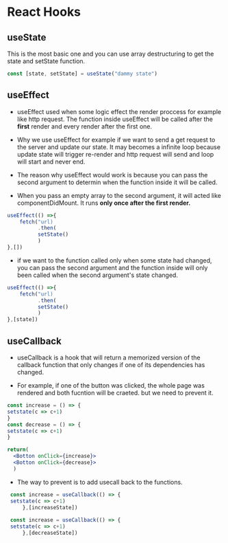 # React Hooks

  ## useState
  This is the most basic one and you can use array destructuring to get the state and setState function.
  ```javascript
  const [state, setState] = useState("dammy state")
  ```
  
  ## useEffect
 - useEffect used when some logic effect the render proccess for example like http request. The function inside useEffect will be called after the **first** render and every render after the first one.
  
 - Why we use useEffect for example if we want to send a get request to the server and update our state. It may becomes a infinite loop because update state will trigger re-render and http request will send and loop will start and never end.

 - The reason why useEffect would work is because you can pass the second argument to determin when the function inside it will be called.

 - When you pass an empty array to the second argument, it will acted like componentDidMount. It runs **only once after the first render.**
  
```javascript
useEffect(() =>{
    fetch("url)
          .then(
          setState()
          )
},[])
```
- if we want to the function called only when some state had changed, you can pass the second argument and the function inside will only been called when the second argument's state changed. 

```javascript
useEffect(() =>{
    fetch("url)
          .then(
          setState()
          )
},[state])
```

  ## useCallback
  
  - useCallback is a hook that will return a memorized version of the callback function that only changes if one of its dependencies has changed.
  
  - For example, if one of the button was clicked, the whole page was rendered and both fucntion will be craeted. but we need to prevent it. 
  
  
 ```jsx
 const increase = () => {
 setstate(c => c+1)
 }
 const decrease = () => {
 setstate(c => c+1)
 }
 
 return(
   <Botton onClick={increase}>
   <Botton onClick={decrease}>
   )
 ```
 
 - The way to prevent is to add usecall back to the functions.
  ```jsx
   const increase = useCallback(() => {
   setstate(c => c+1)
       },[increaseState])
       
   const increase = useCallback(() => {
   setstate(c => c+1)
       },[decreaseState])
   ```
  
